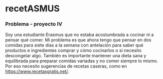 # recetASMUS

### Problema - proyecto IV

Soy una estudiante Erasmus que no estaba acostumbrada a cocinar ni a pensar qué comer. 
Mi problema es que ahora tengo que pensar en dos comidas para siete días a la semana con antelación para saber qué productos e ingredientes comprar y cómo cocinarlos o si necesito descongelar algo. 
También es importante mantener una dieta sana y equilibrada para preparar comidas variadas y no comer siempre lo mismo. Por eso necesito sugerencias de recetas caseras, como en https://www.recetasgratis.net/.


